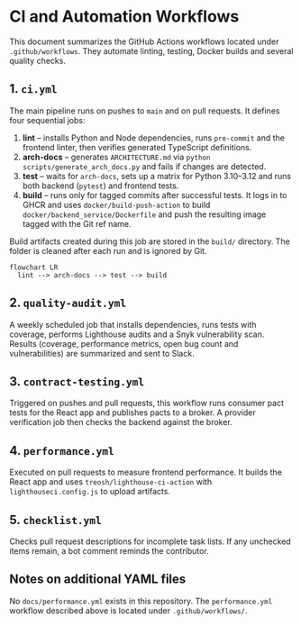 # CI and Automation Workflows

This document summarizes the GitHub Actions workflows located under `.github/workflows`. They automate linting, testing, Docker builds and several quality checks.

## 1. `ci.yml`

The main pipeline runs on pushes to `main` and on pull requests. It defines four sequential jobs:

1. **lint** – installs Python and Node dependencies, runs `pre-commit` and the frontend linter, then verifies generated TypeScript definitions.
2. **arch-docs** – generates `ARCHITECTURE.md` via `python scripts/generate_arch_docs.py` and fails if changes are detected.
3. **test** – waits for `arch-docs`, sets up a matrix for Python 3.10–3.12 and runs both backend (`pytest`) and frontend tests.
4. **build** – runs only for tagged commits after successful tests. It logs in to GHCR and uses `docker/build-push-action` to build `docker/backend_service/Dockerfile` and push the resulting image tagged with the Git ref name.

Build artifacts created during this job are stored in the `build/` directory. The folder is cleaned after each run and is ignored by Git.

```mermaid
flowchart LR
  lint --> arch-docs --> test --> build
```

## 2. `quality-audit.yml`

A weekly scheduled job that installs dependencies, runs tests with coverage, performs Lighthouse audits and a Snyk vulnerability scan. Results (coverage, performance metrics, open bug count and vulnerabilities) are summarized and sent to Slack.

## 3. `contract-testing.yml`

Triggered on pushes and pull requests, this workflow runs consumer pact tests for the React app and publishes pacts to a broker. A provider verification job then checks the backend against the broker.

## 4. `performance.yml`

Executed on pull requests to measure frontend performance. It builds the React app and uses `treosh/lighthouse-ci-action` with `lighthouseci.config.js` to upload artifacts.

## 5. `checklist.yml`

Checks pull request descriptions for incomplete task lists. If any unchecked items remain, a bot comment reminds the contributor.

## Notes on additional YAML files

No `docs/performance.yml` exists in this repository. The `performance.yml` workflow described above is located under `.github/workflows/`.

